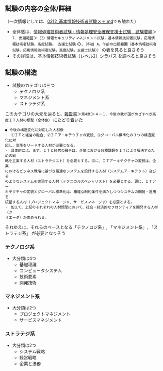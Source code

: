 ## 試験の内容の全体/詳細

（一次情報としては、[0212_基本情報技術者試験メモ.md](https://github.com/takeshi-1000/my_memo/blob/main/2024/0212_%E5%9F%BA%E6%9C%AC%E6%83%85%E5%A0%B1%E6%8A%80%E8%A1%93%E8%80%85%E8%A9%A6%E9%A8%93%E3%83%A1%E3%83%A2.md)でも触れた）

- 全体感は、[情報処理技術者試験・情報処理安全確保支援士試験　試験要綱](https://www.ipa.go.jp/shiken/syllabus/nq6ept00000014lt-att/youkou_ver5_3.pdf)＞`7. 出題範囲`＞`（2）情報セキュリティマネジメント試験，基本情報技術者試験，応用情報技術者試験，高度試験，
支援士試験` の、`〔科目 A，午前の出題範囲（基本情報技術者試験，応用情報技術者試験，高度試験，支援士試験）〕` の表を見ると良さそう
- その詳細は、[基本情報技術者試験（レベル2）シラバス](https://www.ipa.go.jp/shiken/syllabus/nq6ept00000014d9-att/syllabus_fe_ver9_0.pdf) を調べると良さそう

## 試験の構造

- 試験のカテゴリは三つ
  - テクノロジ系
  - マネジメント系
  - ストラテジ系
 
このカテゴリの大元を辿ると、[報告書](https://warp.da.ndl.go.jp/info:ndljp/pid/281883/www.meti.go.jp/press/20070720006/03_houkokusho.pdf)＞`第4章`＞`４－１．今後の我が国がめざすべき高度ＩＴ人材の類型（全体像）` にたどり着いた


```
● 今後の構造変化に対応した人材像
・ ①ＩＴと経営の融合、②ＩＴアーキテクチャの変貌、③グローバル標準化の３つの構造変化に対
応し、変革をリードする人材が必要となる。
・ 具体的には、まず、ＩＴと経営の融合は、企業における各種課題をＩＴにより解決するための戦
略を立案する人材（ストラテジスト）を必要とする。次に、ＩＴアーキテクチャの変貌は、企業
におけるビジネス戦略に基づき最適なシステムを設計する人材（システムアーキテクト）及びそ
のようなシステムを実現する人材（テクニカルスペシャリスト）を必要とする。更に、ＩＴアー
キテクチャの変貌とグローバル標準化は、複雑な制約条件を満たしつつシステムの開発・運用を
統括する人材（プロジェクトマネージャ、サービスマネージャ）を必要とする。
・ 加えて、上記のそれぞれの人材類型において、社会・経済的なフロンティアを開発する人材（ク
リエータ）が求められる。
```

それゆえに、それらのベースとなる「テクノロジ系」, 「マネジメント系」, 「ストラテジ系」 が必要となりそう
 
### テクノロジ系

- 大分類は4つ
  - 基礎理論
  - コンピュータシステム
  - 技術要素
  - 開発技術
 
### マネジメント系

- 大分類は2つ
  - プロジェクトマネジメント
  - サービスマネジメント

### ストラテジ系

- 大分類は2つ
  - システム戦略
  - 経営戦略
  - 企業と法務
